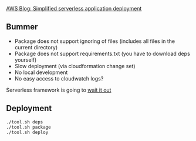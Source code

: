 
[AWS Blog: Simplified serverless application deployment](https://aws.amazon.com/blogs/compute/introducing-simplified-serverless-application-deplyoment-and-management/)

## Bummer

- Package does not support ignoring of files (includes all files in the current directory)
- Package does not support requirements.txt (you have to download deps yourself)
- Slow deployment (via cloudformation change set)
- No local development
- No easy access to cloudwatch logs?

Serverless framework is going to [wait it out](https://github.com/serverless/serverless/issues/2867)

## Deployment

    ./tool.sh deps
    ./tool.sh package
    ./tool.sh deploy
